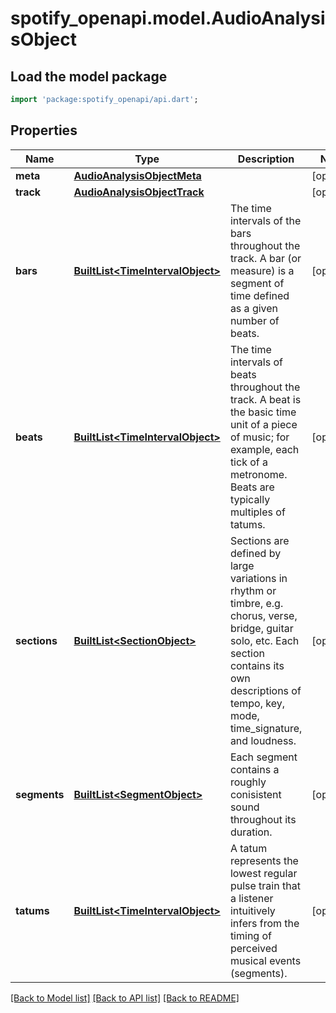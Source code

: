 # spotify_openapi.model.AudioAnalysisObject

## Load the model package
```dart
import 'package:spotify_openapi/api.dart';
```

## Properties
Name | Type | Description | Notes
------------ | ------------- | ------------- | -------------
**meta** | [**AudioAnalysisObjectMeta**](AudioAnalysisObjectMeta.md) |  | [optional] 
**track** | [**AudioAnalysisObjectTrack**](AudioAnalysisObjectTrack.md) |  | [optional] 
**bars** | [**BuiltList&lt;TimeIntervalObject&gt;**](TimeIntervalObject.md) | The time intervals of the bars throughout the track. A bar (or measure) is a segment of time defined as a given number of beats. | [optional] 
**beats** | [**BuiltList&lt;TimeIntervalObject&gt;**](TimeIntervalObject.md) | The time intervals of beats throughout the track. A beat is the basic time unit of a piece of music; for example, each tick of a metronome. Beats are typically multiples of tatums. | [optional] 
**sections** | [**BuiltList&lt;SectionObject&gt;**](SectionObject.md) | Sections are defined by large variations in rhythm or timbre, e.g. chorus, verse, bridge, guitar solo, etc. Each section contains its own descriptions of tempo, key, mode, time_signature, and loudness. | [optional] 
**segments** | [**BuiltList&lt;SegmentObject&gt;**](SegmentObject.md) | Each segment contains a roughly conisistent sound throughout its duration. | [optional] 
**tatums** | [**BuiltList&lt;TimeIntervalObject&gt;**](TimeIntervalObject.md) | A tatum represents the lowest regular pulse train that a listener intuitively infers from the timing of perceived musical events (segments). | [optional] 

[[Back to Model list]](../README.md#documentation-for-models) [[Back to API list]](../README.md#documentation-for-api-endpoints) [[Back to README]](../README.md)


